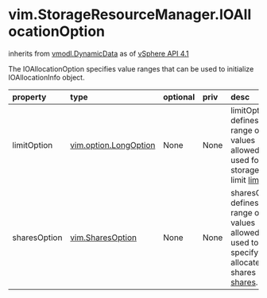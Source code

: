 vim.StorageResourceManager.IOAllocationOption
=============================================
inherits from [vmodl.DynamicData](docs/vmodl.DynamicData.md)
as of [vSphere API 4.1](vim.version.md#vim.version.version6)


The IOAllocationOption specifies value ranges that can be used  to initialize IOAllocationInfo object.

| property | type | optional | priv | desc |
|:---------|:-----|:---------|:-----|:-----|
| limitOption | [vim.option.LongOption](vim.option.LongOption.md "vim.option.LongOption") | None | None | limitOptions defines a range of values allowed to be used for  storage IO limit <a href="vim.StorageResourceManager.IOAllocationInfo.md#limit">limit</a>. |
| sharesOption | [vim.SharesOption](vim.SharesOption.md "vim.SharesOption") | None | None | sharesOption defines a range of values allowed to be used to  specify allocated io shares <a href="vim.StorageResourceManager.IOAllocationInfo.md#shares">shares</a>. |



